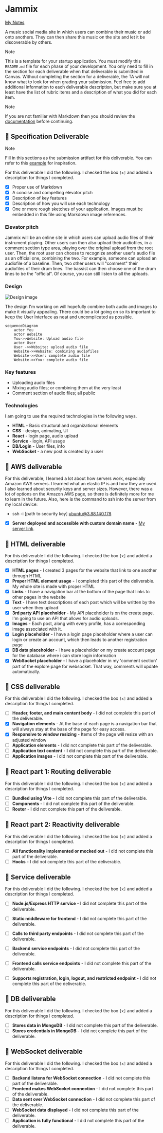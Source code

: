 # Jammix

[My Notes](notes.md)

A music social media site in which users can combine their music or add onto anothers. They can then share this music on the site and let it be discoverable by others.


> [!NOTE]
>  This is a template for your startup application. You must modify this `README.md` file for each phase of your development. You only need to fill in the section for each deliverable when that deliverable is submitted in Canvas. Without completing the section for a deliverable, the TA will not know what to look for when grading your submission. Feel free to add additional information to each deliverable description, but make sure you at least have the list of rubric items and a description of what you did for each item.

> [!NOTE]
>  If you are not familiar with Markdown then you should review the [documentation](https://docs.github.com/en/get-started/writing-on-github/getting-started-with-writing-and-formatting-on-github/basic-writing-and-formatting-syntax) before continuing.

## 🚀 Specification Deliverable

> [!NOTE]
>  Fill in this sections as the submission artifact for this deliverable. You can refer to this [example](https://github.com/webprogramming260/startup-example/blob/main/README.md) for inspiration.

For this deliverable I did the following. I checked the box `[x]` and added a description for things I completed.

- [x] Proper use of Markdown
- [x] A concise and compelling elevator pitch
- [x] Description of key features
- [x] Description of how you will use each technology
- [x] One or more rough sketches of your application. Images must be embedded in this file using Markdown image references.

### Elevator pitch

Jammix will be an online site in which users can upload audio files of their instrument playing. Other users can then also upload their audiofiles, in a comment section type area, playing over the original upload from the root user. Then, the root user can choose to recognize another user's audio file as an official one, combining the two. For example, someone can upload an audiofile of a baseline. Then, two other users will "comment" their audiofiles of their drum lines. The bassist can then choose one of the drum lines to be the "official". Of course, you can still listen to all the uploads.

### Design

![Design image](jammix.png)

The design I'm working on will hopefully combine both audio and images to make it visually appealing. There could be a lot going on so its important to keep the User Interface as neat and uncomplicated as possible.

```mermaid
sequenceDiagram
    actor You
    actor Website
    You->>Website: Upload audio file
    actor User
    User ->>Website: upload audio file
    Website->>Website: combining audiofiles
    Website->>User: complete audio file
    Website->>You: complete audio file
```

### Key features

- Uploading audio files
- Mixing audio files; or combining them at the very least
- Comment section of audio files; all public

### Technologies

I am going to use the required technologies in the following ways.

- **HTML** - Basic structural and organizational elements
- **CSS** - design, animating, UI
- **React** - login page, audio upload
- **Service** - login, API usage
- **DB/Login** - User files, info
- **WebSocket** - a new post is created by a user

## 🚀 AWS deliverable

For this deliverable, I learned a lot about how servers work, especially Amazon AWS servers. I learned what an elastic IP is and how they are used. I also learned about security keys and server sizes. However, there was a lot of options on the Amazon AWS page, so there is definitely more for me to learn in the future. Also, here is the command to ssh into the server from my local device: 
-  ssh -i [path to security key] ubuntu@3.88.140.178

- [x] **Server deployed and accessible with custom domain name** - [My server link](https://jammix.click).

## 🚀 HTML deliverable

For this deliverable I did the following. I checked the box `[x]` and added a description for things I completed.

- [x] **HTML pages** - I created 3 pages for the website that link to one another through HTML
- [x] **Proper HTML element usage** - I completed this part of the deliverable. My whole site is made with proper HTML
- [x] **Links** - I have a navigation bar at the bottom of the page that links to other pages in the website
- [x] **Text** - I have text descriptions of each post which will be written by the user when they upload
- [x] **3rd party API placeholder** - My API placeholder is on the create page. I'm going to use an API that allows for audio uploads.
- [x] **Images** - Each post, along with every profile, has a corresponding image associated with it.
- [x] **Login placeholder** - I have a login page placeholder where a user can login or create an account, which then leads to another registration page
- [x] **DB data placeholder** - I have a placeholder on my create account page for the database where i can store login information
- [x] **WebSocket placeholder** - I have a placeholder in my 'comment section' part of the explore page for websocket. That way, comments will update automatically.

## 🚀 CSS deliverable

For this deliverable I did the following. I checked the box `[x]` and added a description for things I completed.

- [ ] **Header, footer, and main content body** - I did not complete this part of the deliverable.
- [x] **Navigation elements** - At the base of each page is a navigation bar that will always stay at the base of the page for easy access.
- [x] **Responsive to window resizing** - Items of the page will resize with an adjusted window
- [ ] **Application elements** - I did not complete this part of the deliverable.
- [ ] **Application text content** - I did not complete this part of the deliverable.
- [ ] **Application images** - I did not complete this part of the deliverable.

## 🚀 React part 1: Routing deliverable

For this deliverable I did the following. I checked the box `[x]` and added a description for things I completed.

- [ ] **Bundled using Vite** - I did not complete this part of the deliverable.
- [ ] **Components** - I did not complete this part of the deliverable.
- [ ] **Router** - I did not complete this part of the deliverable.

## 🚀 React part 2: Reactivity deliverable

For this deliverable I did the following. I checked the box `[x]` and added a description for things I completed.

- [ ] **All functionality implemented or mocked out** - I did not complete this part of the deliverable.
- [ ] **Hooks** - I did not complete this part of the deliverable.

## 🚀 Service deliverable

For this deliverable I did the following. I checked the box `[x]` and added a description for things I completed.

- [ ] **Node.js/Express HTTP service** - I did not complete this part of the deliverable.
- [ ] **Static middleware for frontend** - I did not complete this part of the deliverable.
- [ ] **Calls to third party endpoints** - I did not complete this part of the deliverable.
- [ ] **Backend service endpoints** - I did not complete this part of the deliverable.
- [ ] **Frontend calls service endpoints** - I did not complete this part of the deliverable.
- [ ] **Supports registration, login, logout, and restricted endpoint** - I did not complete this part of the deliverable.


## 🚀 DB deliverable

For this deliverable I did the following. I checked the box `[x]` and added a description for things I completed.

- [ ] **Stores data in MongoDB** - I did not complete this part of the deliverable.
- [ ] **Stores credentials in MongoDB** - I did not complete this part of the deliverable.

## 🚀 WebSocket deliverable

For this deliverable I did the following. I checked the box `[x]` and added a description for things I completed.

- [ ] **Backend listens for WebSocket connection** - I did not complete this part of the deliverable.
- [ ] **Frontend makes WebSocket connection** - I did not complete this part of the deliverable.
- [ ] **Data sent over WebSocket connection** - I did not complete this part of the deliverable.
- [ ] **WebSocket data displayed** - I did not complete this part of the deliverable.
- [ ] **Application is fully functional** - I did not complete this part of the deliverable.
